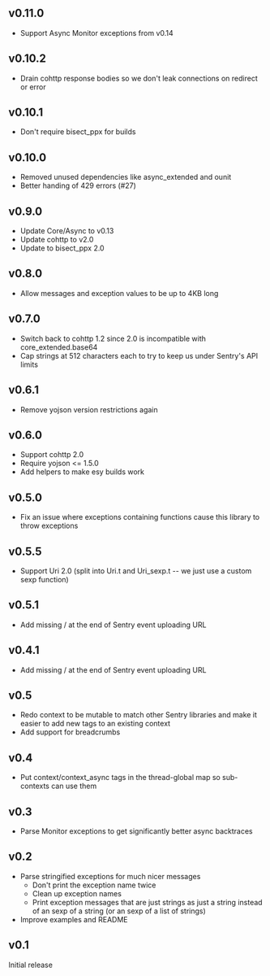 ## v0.11.0

- Support Async Monitor exceptions from v0.14

## v0.10.2

- Drain cohttp response bodies so we don't leak connections on redirect or error

## v0.10.1

- Don't require bisect_ppx for builds

## v0.10.0

- Removed unused dependencies like async_extended and ounit
- Better handing of 429 errors (#27)

## v0.9.0

- Update Core/Async to v0.13
- Update cohttp to v2.0
- Update to bisect_ppx 2.0

## v0.8.0

- Allow messages and exception values to be up to 4KB long

## v0.7.0

- Switch back to cohttp 1.2 since 2.0 is incompatible with core_extended.base64
- Cap strings at 512 characters each to try to keep us under Sentry's API limits

## v0.6.1

- Remove yojson version restrictions again

## v0.6.0

- Support cohttp 2.0
- Require yojson <= 1.5.0
- Add helpers to make esy builds work

## v0.5.0

- Fix an issue where exceptions containing functions cause this library to throw exceptions

## v0.5.5

- Support Uri 2.0 (split into Uri.t and Uri_sexp.t -- we just use a custom sexp function)

## v0.5.1

- Add missing / at the end of Sentry event uploading URL

## v0.4.1

- Add missing / at the end of Sentry event uploading URL

## v0.5

- Redo context to be mutable to match other Sentry libraries and make it easier to add new tags to an existing context
- Add support for breadcrumbs

## v0.4

- Put context/context_async tags in the thread-global map so sub-contexts can use them

## v0.3

- Parse Monitor exceptions to get significantly better async backtraces

## v0.2

- Parse stringified exceptions for much nicer messages
  - Don't print the exception name twice
  - Clean up exception names
  - Print exception messages that are just strings as just a string instead of an sexp of a string (or an sexp of a list of strings)
- Improve examples and README

## v0.1

Initial release
